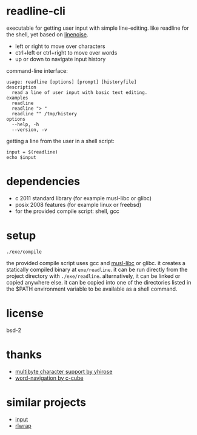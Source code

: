 # readline-cli
executable for getting user input with simple line-editing.
like readline for the shell, yet based on [linenoise](https://github.com/antirez/linenoise).

* left or right to move over characters
* ctrl+left or ctrl+right to move over words
* up or down to navigate input history

command-line interface:
~~~
usage: readline [options] [prompt] [historyfile]
description
  read a line of user input with basic text editing.
examples
  readline
  readline "> "
  readline "" /tmp/history
options
  --help, -h
  --version, -v
~~~

getting a line from the user in a shell script:
~~~
input = $(readline)
echo $input
~~~

# dependencies
* c 2011 standard library (for example musl-libc or glibc)
* posix 2008 features (for example linux or freebsd)
* for the provided compile script: shell, gcc

# setup
~~~
./exe/compile
~~~

the provided compile script uses gcc and [musl-libc](https://musl.libc.org/) or glibc. it creates a statically compiled binary at ``exe/readline``.
it can be run directly from the project directory with ``./exe/readline``. alternatively, it can be linked or copied anywhere else. it can be copied into one of the directories listed in the $PATH environment variable to be available as a shell command.

# license
bsd-2

# thanks
* [multibyte character support by yhirose](https://github.com/yhirose/linenoise)
* [word-navigation by c-cube](https://github.com/ocaml-community/ocaml-linenoise)

# similar projects
* [input](https://github.com/nmeum/input)
* [rlwrap](https://github.com/hanslub42/rlwrap)
